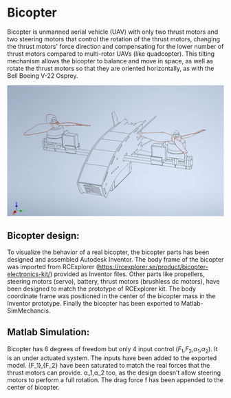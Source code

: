 # Bicopter
Bicopter is unmanned aerial vehicle (UAV) with only two thrust motors and two steering motors that control the rotation of the thrust motors, changing the thrust motors' force direction and compensating for the lower number of thrust motors compared to multi-rotor UAVs (like quadcopter). This tilting mechanism allows the bicopter to balance and move in space, as well as rotate the thrust motors so that they are oriented horizontally, as with the Bell Boeing V-22 Osprey.

![alt text](https://github.com/Ihab-Asaad/Bicopter/blob/master/images/bicopter.PNG)

## Bicopter design:
To visualize the behavior of a real bicopter, the bicopter parts has been designed and assembled Autodesk Inventor. The body frame of the bicopter was imported from RCExplorer (https://rcexplorer.se/product/bicopter-electronics-kit/)  provided as Inventor files. Other parts like propellers, steering motors (servo), battery, thrust motors (brushless dc motors), have been designed to match the prototype of RCExplorer kit. The body coordinate frame was positioned in the center of the bicopter mass in the Inventor prototype. Finally the bicopter has been exported to Matlab-SimMechancis.

## Matlab Simulation:
Bicopter has 6 degrees of freedom but only 4 input control  ($F_1$,$F_2$,$α_1$,$α_2$).  It  is  an  under  actuated  system.
The inputs have been added to the exported model. {F_1},{F_2} have been saturated to match the real forces that the thrust motors can provide. α_1,α_2 too, as the design doesn’t allow steering motors to perform a full rotation.
The drag force f has been appended to the center of bicopter.
